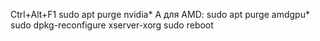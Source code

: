  Ctrl+Alt+F1 
sudo apt purge nvidia*
А для AMD:
sudo apt purge amdgpu*
sudo dpkg-reconfigure xserver-xorg
sudo reboot

